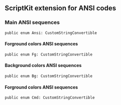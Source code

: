 ## ScriptKit extension for ANSI codes


### Main ANSI sequences

`public enum Ansi: CustomStringConvertible`

#### Forground colors ANSI sequences

`public enum Fg: CustomStringConvertible`

#### Background colors ANSI sequences

`public enum Bg: CustomStringConvertible`

#### Forground colors ANSI sequences

`public enum Cmd: CustomStringConvertible`

